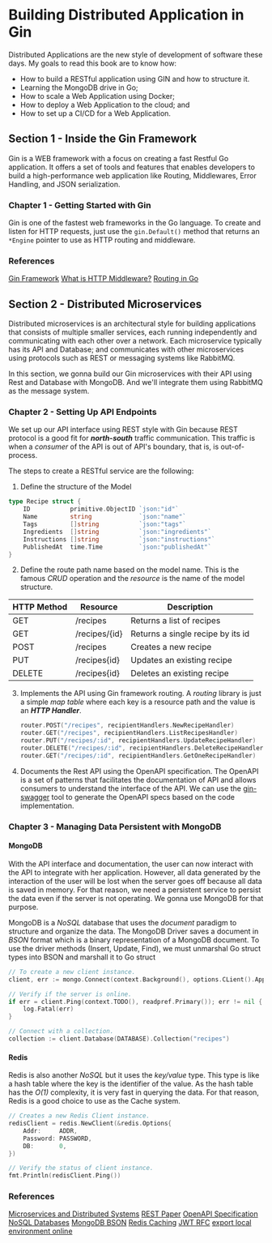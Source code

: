 # Building Distributed Application in Gin

Distributed Applications are the new style of development of software these days.
My goals to read this book are to know how:

- How to build a RESTful application using GIN and how to structure it.
- Learning the MongoDB drive in Go;
- How to scale a Web Application using Docker;
- How to deploy a Web Application to the cloud; and
- How to set up a CI/CD for a Web Application.

## Section 1 - Inside the Gin Framework

Gin is a WEB framework with a focus on creating a fast Restful Go application. It offers a set of tools and features that enables developers to build a high-performance web application like Routing, Middlewares, Error Handling, and JSON serialization.

### Chapter 1 - Getting Started with Gin

Gin is one of the fastest web frameworks in the Go language. To create and listen for HTTP requests, just use the `gin.Default()` method that returns an `*Engine` pointer to use as HTTP routing and middleware.

### References

[Gin Framework](https://github.com/gin-gonic/gin)
[What is HTTP Middleware?](https://www.moesif.com/blog/engineering/middleware/What-Is-HTTP-Middleware/)
[Routing in Go](https://benhoyt.com/writings/go-routing/)

## Section 2 - Distributed Microservices

Distributed microservices is an architectural style for building applications that consists of multiple smaller services, each running independently and communicating with each other over a network. Each microservice typically has its API and Database; and communicates with other microservices using protocols such as REST or messaging systems like RabbitMQ.

In this section, we gonna build our Gin microservices with their API using Rest and Database with MongoDB. And we'll integrate them using RabbitMQ as the message system.

### Chapter 2 - Setting Up API Endpoints

We set up our API interface using REST style with Gin because REST protocol is a good fit for **_north-south_** traffic communication. This traffic is when a _consumer_ of the API is out of API's boundary, that is, is out-of-process.

The steps to create a RESTful service are the following:

1. Define the structure of the Model

```go
type Recipe struct {
	ID           primitive.ObjectID `json:"id"`
	Name         string             `json:"name"`
	Tags         []string           `json:"tags"`
	Ingredients  []string           `json:"ingredients"`
	Instructions []string           `json:"instructions"`
	PublishedAt  time.Time          `json:"publishedAt"`
}
```

2. Define the route path name based on the model name. This is the famous _CRUD_ operation and the _resource_ is the name of the model structure.

| HTTP Method | Resource      | Description                       |
| ----------- | ------------- | --------------------------------- |
| GET         | /recipes      | Returns a list of recipes         |
| GET         | /recipes/{id} | Returns a single recipe by its id |
| POST        | /recipes      | Creates a new recipe              |
| PUT         | /recipes{id}  | Updates an existing recipe        |
| DELETE      | /recipes{id}  | Deletes an existing recipe        |

3. Implements the API using Gin framework routing.
   A _routing_ library is just a simple _map table_ where each key is a resource path and the value is an **_HTTP Handler_**.
   ```go
   router.POST("/recipes", recipientHandlers.NewRecipeHandler)
   router.GET("/recipes", recipientHandlers.ListRecipesHandler)
   router.PUT("/recipes/:id", recipientHandlers.UpdateRecipeHandler)
   router.DELETE("/recipes/:id", recipientHandlers.DeleteRecipeHandler)
   router.GET("/recipes/:id", recipientHandlers.GetOneRecipeHandler)
   ```
4. Documents the Rest API using the OpenAPI specification.
   The OpenAPI is a set of patterns that facilitates the documentation of API and allows consumers to understand the interface of the API. We can use the [gin-swagger](https://github.com/swaggo/gin-swagger) tool to generate the OpenAPI specs based on the code implementation.

### Chapter 3 - Managing Data Persistent with MongoDB

#### MongoDB

With the API interface and documentation, the user can now interact with the API to integrate with her application. However, all data generated by the interaction of the user will be lost when the server goes off because all data is saved in memory. For that reason, we need a persistent service to persist the data even if the server is not operating. We gonna use MongoDB for that purpose.

MongoDB is a _NoSQL_ database that uses the _document_ paradigm to structure and organize the data. The MongoDB Driver saves a document in _BSON_ format which is a binary representation of a MongoDB document. To use the driver methods (Insert, Update, Find), we must unmarshal Go struct types into BSON and marshall it to Go struct

```go
// To create a new client instance.
client, err := mongo.Connect(context.Background(), options.CLient().ApplyURI(URI))

// Verify if the server is online.
if err = client.Ping(context.TODO(), readpref.Primary()); err != nil {
	log.Fatal(err)
}

// Connect with a collection.
collection := client.Database(DATABASE).Collection("recipes")
```

#### Redis

Redis is also another _NoSQL_ but it uses the _key/value_ type. This type is like a hash table where the key is the identifier of the value. As the hash table has the _O(1)_ complexity, it is very fast in querying the data. For that reason, Redis is a good choice to use as the Cache system.

```go
// Creates a new Redis Client instance.
redisClient = redis.NewClient(&redis.Options{
	Addr:     ADDR,
	Password: PASSWORD,
	DB:       0,
})

// Verify the status of client instance.
fmt.Println(redisClient.Ping())
```

### References

[Microservices and Distributed Systems](https://cleancommit.io/blog/are-microservices-distributed-systems/)
[REST Paper](https://www.ics.uci.edu/~fielding/pubs/dissertation/rest_arch_style.htm)
[OpenAPI Specification](https://swagger.io/specification/)
[NoSQL Databases](https://www.ibm.com/topics/nosql-databases)
[MongoDB BSON](https://www.mongodb.com/docs/drivers/go/current/fundamentals/bson/)
[Redis Caching](https://redis.io/docs/manual/client-side-caching/)
[JWT RFC](https://datatracker.ietf.org/doc/html/rfc7518)
[export local environment online](https://ngrok.com/)
